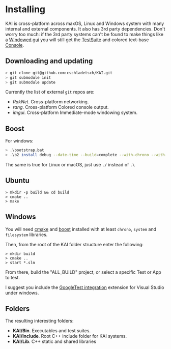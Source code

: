 # Installing

KAI is cross-platform across maxOS, Linux and Windows system with many internal and external components. It also has 3rd party dependencies. Don't worry too much: if the 3rd party systems can't be found to make things like a [Windowed gui](Source/App/Window) you will still get the [TestSuite](/Test) and colored text-base [Console](Source/App/Console).

## Downloading and updating

```bash
> git clone git@github.com:cschladetsch/KAI.git
> git submodule init
> git submodule update
```

Currently the list of external `git` repos are:

* *RakNet*. Cross-platform networking.
* *rang*. Cross-platform Colored console output.
* *imgui*. Cross-platform Immediate-mode windowing system.

## Boost

For windows:

```bash
> .\bootstrap.bat
> .\b2 install debug --date-time --build=complete --with-chrono --with-filesystem --with-system --with-program_options
```

The same is true for Linux or macOS, just use `./` instead of `.\`

## Ubuntu

```
> mkdir -p build && cd build
> cmake ..
> make
```

## Windows

You will need [cmake](https://cmake.org/download/) and [boost](https://sourceforge.net/projects/boost/files/boost-binaries/) installed with at least `chrono`, `system` and `filesystem` libraries. 

Then, from the root of the KAI folder structure enter the following:

```
> mkdir build
> cmake ..
> start *.sln
```

From there, build the "ALL_BUILD" project, or select a specific Test or App to test.

I suggest you include the [GoogleTest integration](www.googe.com/?q=findit) extension for Visual Studio under windows.

## Folders

The resulting interesting folders:

* __KAI/Bin__. Executables and test suites.
* __KAI/Include__. Root C++ include folder for KAI systems.
* __KAI/Lib__. C++ static and shared libraries


